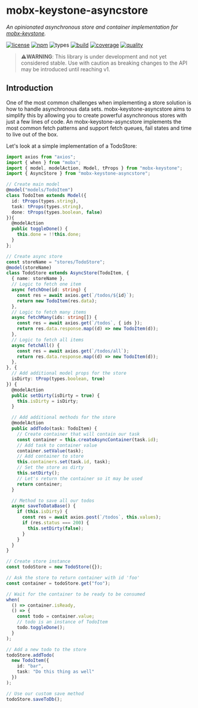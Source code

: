 # mobx-keystone-asyncstore

_An opinionated asynchronous store and container implementation for [mobx-keystone](https://mobx-keystone.js.org/)._

[![license](https://img.shields.io/badge/license-MIT-blue.svg?style=flat-square)](https://github.com/mekwall/mobx-keystone-asyncstore/blob/master/LICENSE)
[![npm](https://img.shields.io/npm/v/mobx-keystone-asyncstore.svg?style=flat-square&logo=npm)](https://www.npmjs.com/package/mobx-keystone-asyncstore)
![types](https://img.shields.io/npm/types/mobx-keystone-asyncstore.svg?style=flat-square&logo=typescript)
[![build](https://img.shields.io/endpoint.svg?url=https%3A%2F%2Factions-badge.atrox.dev%2Fmekwall%2Fmobx-keystone-asyncstore%2Fbadge%3Fref%3Dmaster&label=build&style=flat-square)](https://actions-badge.atrox.dev/mekwall/mobx-keystone-asyncstore/goto?ref=master)
[![coverage](https://img.shields.io/codecov/c/github/mekwall/mobx-keystone-asyncstore?style=flat-square)](https://codecov.io/github/mekwall/mobx-keystone-asyncstore?branch=master)
[![quality](https://img.shields.io/lgtm/grade/javascript/github/mekwall/mobx-keystone-asyncstore?style=flat-square])](https://lgtm.com/projects/g/mekwall/mobx-keystone-asyncstore/?mode=list)

> ⚠️**WARNING**: This library is under development and not yet considered stable. Use with caution as breaking changes to the API may be introduced until reaching v1.

## Introduction

One of the most common challenges when implementing a store solution is how to handle asynchronous data sets. mobx-keystone-asyncstore aims to simplify this by allowing you to create powerful asynchronous stores with just a few lines of code. An mobx-keystone-asyncstore implements the most common fetch patterns and support fetch queues, fail states and time to live out of the box.

Let's look at a simple implementation of a TodoStore:

```ts
import axios from "axios";
import { when } from "mobx";
import { model, modelAction, Model, tProps } from "mobx-keystone";
import { AsyncStore } from "mobx-keystone-asyncstore";

// Create main model
@model("models/TodoItem")
class TodoItem extends Model({
  id: tProps(types.string),
  task: tProps(types.string),
  done: tProps(types.boolean, false)
}){
  @modelAction
  public toggleDone() {
    this.done = !!this.done;
  }
};

// Create async store
const storeName = "stores/TodoStore";
@model(storeName)
class TodoStore extends AsyncStore(TodoItem, {
  { name: storeName },
  // Logic to fetch one item
  async fetchOne(id: string) {
    const res = await axios.get(`/todos/${id}`);
    return new TodoItem(res.data);
  },
  // Logic to fetch many items
  async fetchMany(ids: string[]) {
    const res = await axios.get(`/todos`, { ids });
    return res.data.response.map((d) => new TodoItem(d));
  },
  // Logic to fetch all items
  async fetchAll() {
    const res = await axios.get(`/todos/all`);
    return res.data.response.map((d) => new TodoItem(d));
  },
}, {
  // Add additional model props for the store
  isDirty: tProp(types.boolean, true)
}) {
  @modelAction
  public setDirty(isDirty = true) {
    this.isDirty = isDirty;
  }

  // Add additional methods for the store
  @modelAction
  public addTodo(task: TodoItem) {
    // Create container that will contain our task
    const container = this.createAsyncContainer(task.id);
    // Add task to container value
    container.setValue(task);
    // Add container to store
    this.containers.set(task.id, task);
    // Set the store as dirty
    this.setDirty();
    // Let's return the container so it may be used
    return container;
  }

  // Method to save all our todos
  async saveToDataBase() {
    if (this.isDirty) {
      const res = await axios.post(`/todos`, this.values);
      if (res.status === 200) {
        this.setDirty(false);
      }
    }
  }
}

// Create store instance
const todoStore = new TodoStore({});

// Ask the store to return container with id 'foo'
const container = todoStore.get("foo");

// Wait for the container to be ready to be consumed
when(
  () => container.isReady,
  () => {
    const todo = container.value;
    // todo is an instance of TodoItem
    todo.toggleDone();
  }
);

// Add a new todo to the store
todoStore.addTodo(
  new TodoItem({
    id: "bar",
    task: "Do this thing as well"
  })
);

// Use our custom save method
todoStore.saveToDb();
```
